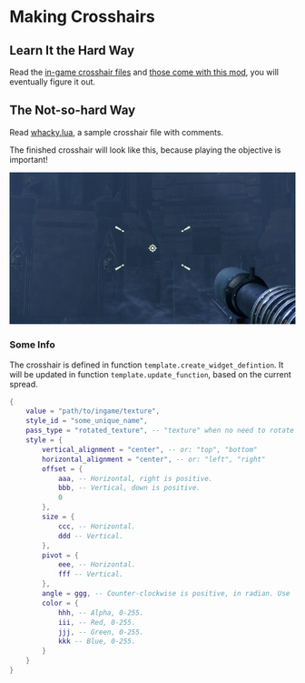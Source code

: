 # Making Crosshairs

## Learn It the Hard Way

Read the [in-game crosshair files](https://github.com/Aussiemon/Darktide-Source-Code/tree/master/scripts/ui/hud/elements/crosshair/templates) and [those come with this mod](../custom_crosshairs/), you will eventually figure it out.

## The Not-so-hard Way

Read [whacky.lua](whacky.lua), a sample crosshair file with comments.

The finished crosshair will look like this, because playing the objective is important!

![crosshair](crosshair.png)

### Some Info

The crosshair is defined in function `template.create_widget_defintion`. It will be updated in function `template.update_function`, based on the current spread.

```lua
{
    value = "path/to/ingame/texture",
    style_id = "some_unique_name",
    pass_type = "rotated_texture", -- "texture" when no need to rotate
    style = {
        vertical_alignment = "center", -- or: "top", "bottom"
        horizontal_alignment = "center", -- or: "left", "right"
        offset = {
            aaa, -- Horizontal, right is positive.
            bbb, -- Vertical, down is positive.
            0
        },
        size = {
            ccc, -- Horizontal.
            ddd -- Vertical.
        },
        pivot = {
            eee, -- Horizontal.
            fff -- Vertical.
        },
        angle = ggg, -- Counter-clockwise is positive, in radian. Use `math.pi` if you need.
        color = {
            hhh, -- Alpha, 0-255.
            iii, -- Red, 0-255.
            jjj, -- Green, 0-255.
            kkk -- Blue, 0-255.
        }
    }
}
```
